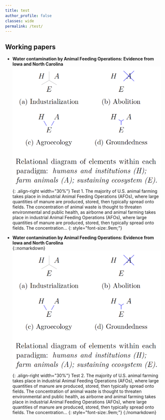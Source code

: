 ```yaml
---
title: test
author_profile: false
classes: wide
permalink: /test/
---
```



## Working papers

  - **Water contamination by Animal Feeding Operations: Evidence from Iowa
and North Carolina**  
![image-right](/assets/images/fig_groundingAF.png){: .align-right width="30%"}
Test 1. The majority of U.S. animal farming takes place in industrial Animal Feeding Operations (AFOs), where large quantities of manure are produced, stored, then typically spread onto fields. The concentration of animal waste is thought to threaten environmental and public health, as airborne and animal farming takes place in industrial Animal Feeding Operations (AFOs), where large quantities of manure are produced, stored, then typically spread onto fields. The concentration...
{: style="font-size:.9em;"}

  - **Water contamination by Animal Feeding Operations: Evidence from Iowa
and North Carolina**  
{::nomarkdown}  
	![image-right](/assets/images/fig_groundingAF.png){: .align-right width="30%"}
	Test 2. The majority of U.S. animal farming takes place in industrial Animal Feeding Operations (AFOs), where large quantities of manure are produced, stored, then typically spread onto fields. The concentration of animal waste is thought to threaten environmental and public health, as airborne and animal farming takes place in industrial Animal Feeding Operations (AFOs), where large quantities of manure are produced, stored, then typically spread onto fields. The concentration...
	{: style="font-size:.9em;"}
{:/nomarkdown}
